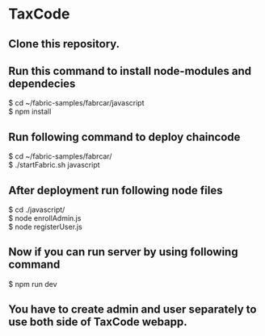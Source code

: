 # TaxCode
## Clone this repository.

## Run this command to install node-modules and dependecies
$ cd ~/fabric-samples/fabrcar/javascript  <br />
$ npm install

## Run following command to deploy chaincode

$ cd ~/fabric-samples/fabrcar/ <br />
$ ./startFabric.sh javascript 

## After deployment run following node files
$ cd ./javascript/ <br />
$ node enrollAdmin.js <br />
$ node registerUser.js

## Now if you can run server by using following command
$ npm run dev
## You have to create admin and user separately to use both side of TaxCode webapp.
